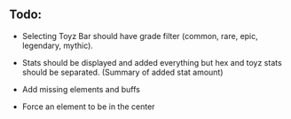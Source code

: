 ## Todo:

- Selecting Toyz Bar should have grade filter (common, rare, epic, legendary, mythic).
- Stats should be displayed and added everything but hex and toyz stats should be separated. (Summary of added stat amount)
- Add missing elements and buffs

- Force an element to be in the center
